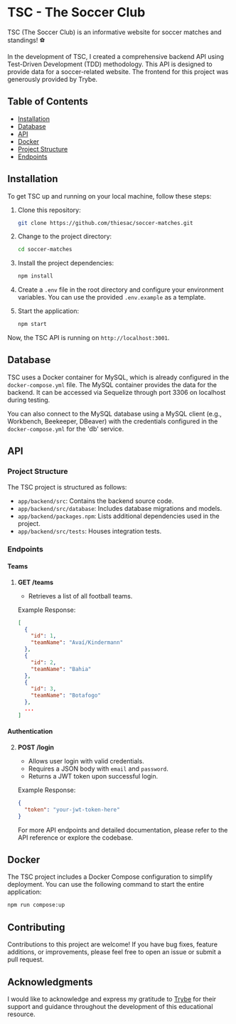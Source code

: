 # TSC - The Soccer Club 

TSC (The Soccer Club) is an informative website for soccer matches and standings! ⚽️

In the development of TSC, I created a comprehensive backend API using Test-Driven Development (TDD) methodology. This API is designed to provide data for a soccer-related website. The frontend for this project was generously provided by Trybe.

## Table of Contents

- [Installation](#installation)
- [Database](#database)
- [API](#api)
- [Docker](#docker)
- [Project Structure](#project-structure)
- [Endpoints](#endpoints)

## Installation

To get TSC up and running on your local machine, follow these steps:

1. Clone this repository:

   ```bash
   git clone https://github.com/thiesac/soccer-matches.git
   ```

2. Change to the project directory:

   ```bash
   cd soccer-matches
   ```

3. Install the project dependencies:

   ```bash
   npm install
   ```

4. Create a `.env` file in the root directory and configure your environment variables. You can use the provided `.env.example` as a template.

5. Start the application:

   ```bash
   npm start
   ```

Now, the TSC API is running on `http://localhost:3001`.

## Database

TSC uses a Docker container for MySQL, which is already configured in the `docker-compose.yml` file. The MySQL container provides the data for the backend. It can be accessed via Sequelize through port 3306 on localhost during testing.

You can also connect to the MySQL database using a MySQL client (e.g., Workbench, Beekeeper, DBeaver) with the credentials configured in the `docker-compose.yml` for the 'db' service.

## API

### Project Structure

The TSC project is structured as follows:

- `app/backend/src`: Contains the backend source code.
- `app/backend/src/database`: Includes database migrations and models.
- `app/backend/packages.npm`: Lists additional dependencies used in the project.
- `app/backend/src/tests`: Houses integration tests.

### Endpoints

#### Teams

1. **GET /teams**

   - Retrieves a list of all football teams.

   Example Response:

   ```json
   [
     {
       "id": 1,
       "teamName": "Avaí/Kindermann"
     },
     {
       "id": 2,
       "teamName": "Bahia"
     },
     {
       "id": 3,
       "teamName": "Botafogo"
     },
     ...
   ]
   ```

#### Authentication

2. **POST /login**

   - Allows user login with valid credentials.
   - Requires a JSON body with `email` and `password`.
   - Returns a JWT token upon successful login.

   Example Response:

   ```json
   {
     "token": "your-jwt-token-here"
   }
   ```

   For more API endpoints and detailed documentation, please refer to the API reference or explore the codebase.

## Docker

The TSC project includes a Docker Compose configuration to simplify deployment. You can use the following command to start the entire application:

```bash
npm run compose:up
```

## Contributing

Contributions to this project are welcome! If you have bug fixes, feature additions, or improvements, please feel free to open an issue or submit a pull request.


## Acknowledgments

I would like to acknowledge and express my gratitude to [Trybe](https://www.betrybe.com/) for their support and guidance throughout the development of this educational resource.

